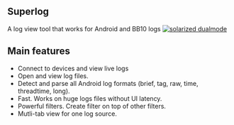 ## Superlog
A log view tool that works for Android and BB10 logs
[![solarized dualmode](https://github.com/wangfei1975/superlog/raw/master/screenshots/superlog.png)](#features)

## Main features
 * Connect to devices and view live logs
 * Open and view log files. 
 * Detect and parse all Android log formats (brief, tag, raw, time, threadtime, long).
 * Fast. Works on huge logs files without UI latency.
 * Powerful filters. Create filter on top of other filters.
 * Mutli-tab view for one log source.

